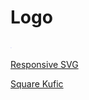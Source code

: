 # Logo

![Ummati Logo](Ummati.svg)

[Responsive SVG](https://medium.com/9elements/building-a-responsive-image-e4c6229fa1f6)

[Square Kufic](https://design.tutsplus.com/tutorials/creative-arabic-calligraphy-square-kufic--cms-23012)
